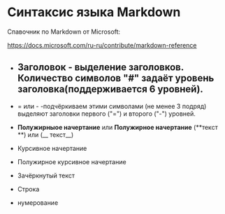 # Синтаксис языка Markdown

Спавочник по Markdown от Microsoft:

https://docs.microsoft.com/ru-ru/contribute/markdown-reference

* ## Заголовок - выделение заголовков. Количество символов "#" задаёт уровень заголовка(поддерживается 6 уровней).

* = или - -подчёркиваем этими символами (не менее 3 подряд) выделяют заголовки первого ("=") и второго ("-") уровней.

* **Полужирныое начертание** или __Полужирное начертание__ (**текст **) или (__ текст__)

* Курсивное начертание 

* Полужирное курсивное начертание 

* Зачёркнутый текст

* Строка 

* нумерование
